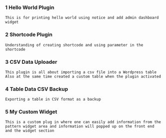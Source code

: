 ### 1 Hello World Plugin

`This is for printing hello world using notice and add admin dashboard widget`


### 2 Shortcode Plugin
`Understanding of creating shortcode and using parameter in the shortcode`

### 3 CSV Data Uploader
`This plugin is all about importing a csv file into a Wordpress table Also at the same time created a custom table when the plugin activated` 

### 4 Table Data CSV Backup
`Exporting a table in CSV format as a backup`

### 5 My Custom Widget
`This is a custom plug in where one can easily add information from the pattern widget area and information will popped up on the front end and the widget section`